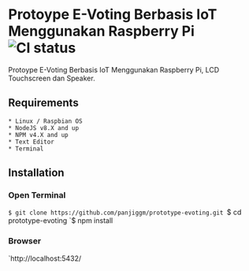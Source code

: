 # Protoype E-Voting Berbasis IoT Menggunakan Raspberry Pi ![CI status](https://img.shields.io/badge/build-passing-brightgreen.svg)

Protoype E-Voting Berbasis IoT Menggunakan Raspberry Pi, LCD Touchscreen dan Speaker.

## Requirements
```
* Linux / Raspbian OS
* NodeJS v8.X and up
* NPM v4.X and up
* Text Editor
* Terminal
```

## Installation
### Open Terminal
`$ git clone https://github.com/panjiggm/prototype-evoting.git
`$ cd prototype-evoting
`$ npm install

### Browser
`http://localhost:5432/